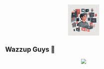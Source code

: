 <div id="header" align="center">
  <img src="https://github.com/Arsen-Kotsba/Arsen-Kotsba/blob/main/Software-Engineer-Surrounded-by-Programming-Icons_4Xahw.png" width="100"/>
</div>

## Wazzup Guys 👋

<div id="header" align="center">
  <img src="https://i.giphy.com/media/v1.Y2lkPTc5MGI3NjExd2x3d211eHJvY21ubjU5d3hwcG41NGZvd29mcml5YjhhbHBtZWNwbSZlcD12MV9pbnRlcm5hbF9naWZfYnlfaWQmY3Q9Zw/CcwLAV11cALh3OuEJ5/giphy.gif" width="100"/>
</div>
<!--
**Arsen-Kotsba/Arsen-Kotsba** is a ✨ _special_ ✨ repository because its `README.md` (this file) appears on your GitHub profile.

Here are some ideas to get you started:

- 🔭 I’m currently working on ...
- 🌱 I’m currently learning ...
- 👯 I’m looking to collaborate on ...
- 🤔 I’m looking for help with ...
- 💬 Ask me about ...
- 📫 How to reach me: ...
- 😄 Pronouns: ...
- ⚡ Fun fact: ...
-->
